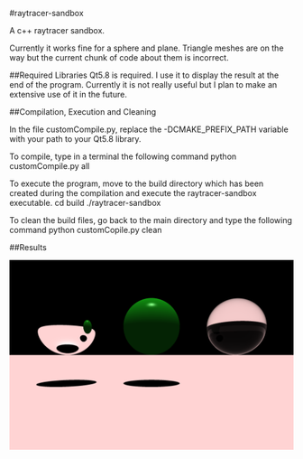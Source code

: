 #raytracer-sandbox

A c++ raytracer sandbox.

Currently it works fine for a sphere and plane.
Triangle meshes are on the way but the current chunk of code about them is incorrect.

##Required Libraries
Qt5.8 is required. I use it to display the result at the end of the program.
Currently it is not really useful but I plan to make an extensive use of it in the future.

##Compilation, Execution and Cleaning

In the file customCompile.py, replace the -DCMAKE_PREFIX_PATH variable with your path to your Qt5.8 library.

To compile, type in a terminal the following command
    python customCompile.py all

To execute the program, move to the build directory which has been created during the compilation and execute the raytracer-sandbox executable.
    cd build
    ./raytracer-sandbox

To clean the build files, go back to the main directory and type the following command
    python customCopile.py clean

##Results

![Alt text](/results/firstResult.png?raw=true "First result")
